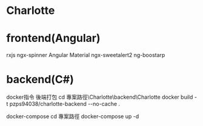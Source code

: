 # Charlotte
# frontend(Angular)
rxjs
ngx-spinner
Angular Material
ngx-sweetalert2
ng-boostarp
# backend(C#)

docker指令
後端打包
cd 專案路徑\Charlotte\backend\Charlotte
docker build -t pzps94038/charlotte-backend --no-cache  .

docker-compose
cd 專案路徑
docker-compose up -d